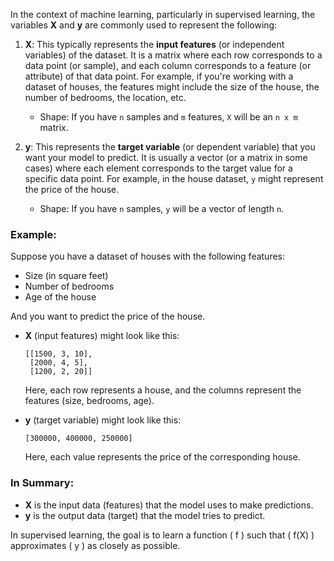 In the context of machine learning, particularly in supervised learning, the variables **X** and **y** are commonly used to represent the following:

1. **X**: This typically represents the **input features** (or independent variables) of the dataset. It is a matrix where each row corresponds to a data point (or sample), and each column corresponds to a feature (or attribute) of that data point. For example, if you're working with a dataset of houses, the features might include the size of the house, the number of bedrooms, the location, etc.

   - Shape: If you have `n` samples and `m` features, `X` will be an `n x m` matrix.

2. **y**: This represents the **target variable** (or dependent variable) that you want your model to predict. It is usually a vector (or a matrix in some cases) where each element corresponds to the target value for a specific data point. For example, in the house dataset, `y` might represent the price of the house.

   - Shape: If you have `n` samples, `y` will be a vector of length `n`.

### Example:
Suppose you have a dataset of houses with the following features:
- Size (in square feet)
- Number of bedrooms
- Age of the house

And you want to predict the price of the house.

- **X** (input features) might look like this:
  ```
  [[1500, 3, 10],
   [2000, 4, 5],
   [1200, 2, 20]]
  ```
  Here, each row represents a house, and the columns represent the features (size, bedrooms, age).

- **y** (target variable) might look like this:
  ```
  [300000, 400000, 250000]
  ```
  Here, each value represents the price of the corresponding house.

### In Summary:
- **X** is the input data (features) that the model uses to make predictions.
- **y** is the output data (target) that the model tries to predict.

In supervised learning, the goal is to learn a function \( f \) such that \( f(X) \) approximates \( y \) as closely as possible.
